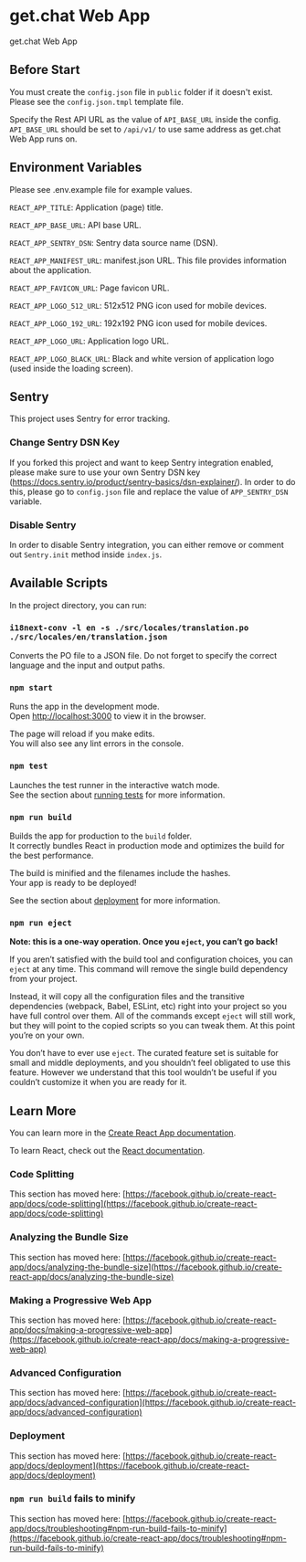 # get.chat Web App

get.chat Web App

## Before Start

You must create the `config.json` file in `public` folder if it doesn't exist. Please see the `config.json.tmpl` template file.

Specify the Rest API URL as the value of `API_BASE_URL` inside the config.
`API_BASE_URL` should be set to `/api/v1/` to use same address as get.chat Web App runs on.

## Environment Variables

Please see .env.example file for example values.

`REACT_APP_TITLE`: Application (page) title.

`REACT_APP_BASE_URL`: API base URL.

`REACT_APP_SENTRY_DSN`: Sentry data source name (DSN).

`REACT_APP_MANIFEST_URL`: manifest.json URL. This file provides information about the application.

`REACT_APP_FAVICON_URL`: Page favicon URL.

`REACT_APP_LOGO_512_URL`: 512x512 PNG icon used for mobile devices.

`REACT_APP_LOGO_192_URL`: 192x192 PNG icon used for mobile devices.

`REACT_APP_LOGO_URL`: Application logo URL.

`REACT_APP_LOGO_BLACK_URL`: Black and white version of application logo (used inside the loading screen).

## Sentry

This project uses Sentry for error tracking.

### Change Sentry DSN Key

If you forked this project and want to keep Sentry integration enabled, please make sure to use your own Sentry DSN key (https://docs.sentry.io/product/sentry-basics/dsn-explainer/).
In order to do this, please go to `config.json` file and replace the value of `APP_SENTRY_DSN` variable.

### Disable Sentry

In order to disable Sentry integration, you can either remove or comment out `Sentry.init` method inside `index.js`.

## Available Scripts

In the project directory, you can run:

### `i18next-conv -l en -s ./src/locales/translation.po ./src/locales/en/translation.json`

Converts the PO file to a JSON file. Do not forget to specify the correct language and the input and output paths.

### `npm start`

Runs the app in the development mode.\
Open [http://localhost:3000](http://localhost:3000) to view it in the browser.

The page will reload if you make edits.\
You will also see any lint errors in the console.

### `npm test`

Launches the test runner in the interactive watch mode.\
See the section about [running tests](https://facebook.github.io/create-react-app/docs/running-tests) for more information.

### `npm run build`

Builds the app for production to the `build` folder.\
It correctly bundles React in production mode and optimizes the build for the best performance.

The build is minified and the filenames include the hashes.\
Your app is ready to be deployed!

See the section about [deployment](https://facebook.github.io/create-react-app/docs/deployment) for more information.

### `npm run eject`

**Note: this is a one-way operation. Once you `eject`, you can’t go back!**

If you aren’t satisfied with the build tool and configuration choices, you can `eject` at any time. This command will remove the single build dependency from your project.

Instead, it will copy all the configuration files and the transitive dependencies (webpack, Babel, ESLint, etc) right into your project so you have full control over them. All of the commands except `eject` will still work, but they will point to the copied scripts so you can tweak them. At this point you’re on your own.

You don’t have to ever use `eject`. The curated feature set is suitable for small and middle deployments, and you shouldn’t feel obligated to use this feature. However we understand that this tool wouldn’t be useful if you couldn’t customize it when you are ready for it.

## Learn More

You can learn more in the [Create React App documentation](https://facebook.github.io/create-react-app/docs/getting-started).

To learn React, check out the [React documentation](https://reactjs.org/).

### Code Splitting

This section has moved here: [https://facebook.github.io/create-react-app/docs/code-splitting](https://facebook.github.io/create-react-app/docs/code-splitting)

### Analyzing the Bundle Size

This section has moved here: [https://facebook.github.io/create-react-app/docs/analyzing-the-bundle-size](https://facebook.github.io/create-react-app/docs/analyzing-the-bundle-size)

### Making a Progressive Web App

This section has moved here: [https://facebook.github.io/create-react-app/docs/making-a-progressive-web-app](https://facebook.github.io/create-react-app/docs/making-a-progressive-web-app)

### Advanced Configuration

This section has moved here: [https://facebook.github.io/create-react-app/docs/advanced-configuration](https://facebook.github.io/create-react-app/docs/advanced-configuration)

### Deployment

This section has moved here: [https://facebook.github.io/create-react-app/docs/deployment](https://facebook.github.io/create-react-app/docs/deployment)

### `npm run build` fails to minify

This section has moved here: [https://facebook.github.io/create-react-app/docs/troubleshooting#npm-run-build-fails-to-minify](https://facebook.github.io/create-react-app/docs/troubleshooting#npm-run-build-fails-to-minify)
